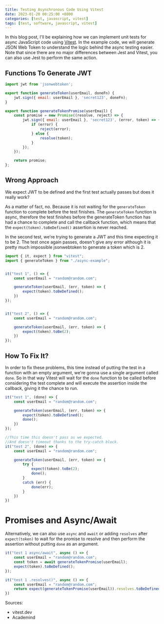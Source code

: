 ```yaml
---
title: Testing Asynchronous Code Using Vitest
date: 2023-01-20 00:25:00 +0800
categories: [test, javascript, vitest]
tags: [test, software, javascript, vitest]
---
```


In this blog post, I'll be explaining how we can implement unit tests for async JavaScript code using [Vitest](https://github.com/vitest-dev/vitest). In the example code, we will generate JSON Web Token to understand the logic behind the async testing easier. Note that since there are no major differences between Jest and Vitest, you can also use Jest to perform the same action.


## Functions To Generate JWT

```javascript
import jwt from 'jsonwebtoken';

export function generateToken(userEmail, doneFn) {
    jwt.sign({ email: userEmail }, 'secret123', doneFn);
}

export function generateTokenPromise(userEmail) {
    const promise = new Promise((resolve, reject) => {
        jwt.sign({ email: userEmail }, 'secret123', (error, token) => {
            if (error) {
                reject(error);
            } else {
                resolve(token);
            }
        });
    });

    return promise;
};
```


## Wrong Approach

We expect JWT to be defined and the first test actually passes but does it really work? 

As a matter of fact, no. Because it is not waiting for the `generateToken` function to complete before the test finishes. The `generateToken` function is async, therefore the test finishes before the generateToken function has had a chance to complete and call the callback function, which means that the `expect(token).toBeDefined()` assertion is never reached.

In the second test, we're trying to generate a JWT and this time expecting it to be 2. The test once again passes, doesn't give any error although it is pretty much impossible jsonwebtoken to generate a token which is 2.

```javascript
import { it, expect } from "vitest";
import { generateToken } from "./async-example";


it("test 1", () => {
    const userEmail = "random@random.com";

    generateToken(userEmail, (err, token) => {
        expect(token).toBeDefined();
    })
});


it("test 2", () => {
    const userEmail = "random@random.com";

    generateToken(userEmail, (err, token) => {
        expect(token).toBe(2);
    })
});
```

## How To Fix It?

In order to fix these problems, this time instead of putting the test in a function with an empty argument, we're gonna use a single argument called `done`. So in that way Vitest will wait for the `done` function to be called before considering the test complete and will execute the assertion inside the callback, giving it the chance to run.

```javascript
it("test 1", (done) => {
    const userEmail = "random@random.com";

    generateToken(userEmail, (err, token) => {
        expect(token).toBeDefined();
        done();
    })
});

//This time this doesn't pass as we expected.
//And doesn't timeout thanks to the try-catch block. 
it("test 2", (done) => {
    const userEmail = "random@random.com";

    generateToken(userEmail, (err, token) => {
        try {
            expect(token).toBe(2);
            done();
        }
        catch (err) {
            done(err);
        }
    })
})
```

# Promises and Async/Await

Alternatively, we can also use `async` and `await` or  adding `resolves` after `expect(token)` to wait for the promise to resolve and then perform the assertion without putting `done` as an argument.

```javascript
it("test 1 async/await", async () => {
    const userEmail = "random@random.com";
    const token = await generateTokenPromise(userEmail);
    expect(token).toBeDefined();
});

it("test 1 .resolves()", async () => {
    const userEmail = "random@random.com";
    return expect(generateTokenPromise(userEmail)).resolves.toBeDefined();
})
```



Sources:
* vitest.dev
* Academind